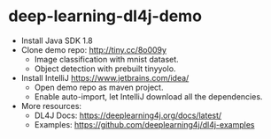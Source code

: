 # deep-learning-dl4j-demo

- Install Java SDK 1.8
- Clone demo repo: http://tiny.cc/8o009y
  - Image classification with mnist dataset.
  - Object detection with prebuilt tinyyolo.
- Install IntelliJ https://www.jetbrains.com/idea/
  - Open demo repo as maven project.
  - Enable auto-import, let IntelliJ download all the dependencies.
- More resources: 
  - DL4J Docs: https://deeplearning4j.org/docs/latest/
  - Examples: https://github.com/deeplearning4j/dl4j-examples
